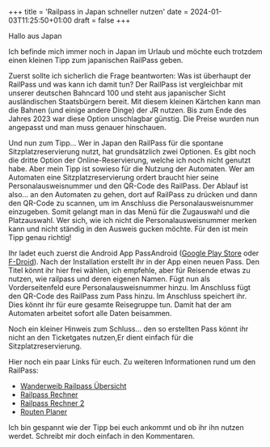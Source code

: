 +++
title = 'Railpass in Japan schneller nutzen'
date = 2024-01-03T11:25:50+01:00
draft = false
+++

Hallo aus Japan

Ich befinde mich immer noch in Japan im Urlaub und möchte euch trotzdem einen kleinen Tipp zum japanischen RailPass geben.

Zuerst sollte ich sicherlich die Frage beantworten: Was ist überhaupt der RailPass und was kann ich damit tun?
Der RailPass ist vergleichbar mit unserer deutschen Bahncard 100 und steht aus japanischer Sicht ausländischen Staatsbürgern bereit. Mit diesem kleinen Kärtchen kann man die Bahnen (und einige andere Dinge) der JR nutzen. Bis zum Ende des Jahres 2023 war diese Option unschlagbar günstig. Die Preise wurden nun angepasst und man muss genauer hinschauen.

Und nun zum Tipp…
Wer in Japan den RailPass für die spontane Sitzplatzreservierung nutzt, hat grundsätzlich zwei Optionen. Es gibt noch die dritte Option der Online-Reservierung, welche ich noch nicht genutzt habe. Aber mein Tipp ist sowieso für die Nutzung der Automaten. Wer am Automaten eine Sitzplatzreservierung ordert braucht hier seine Personalausweisnummer und den QR-Code des RailPass. Der Ablauf ist also… an den Automaten zu gehen, dort auf RailPass zu drücken und dann den QR-Code zu scannen, um im Anschluss die Personalausweisnummer einzugeben. Somit gelangt man in das Menü für die Zugauswahl und die Platzauswahl. Wer sich, wie ich nicht die Personalausweisnummer merken kann und nicht ständig in den Ausweis gucken möchte. Für den ist mein Tipp genau richtig!

Ihr ladet euch zuerst die Android App PassAndroid ([Google Play Store](https://play.google.com/store/apps/details?id=org.ligi.passandroid&pcampaignid=web_share) oder [F-Droid](https://f-droid.org/de/packages/org.ligi.passandroid/)). Nach der Installation erstellt ihr in der App einen neuen Pass. Den Titel könnt ihr hier frei wählen, ich empfehle, aber für Reisende etwas zu nutzen, wie railpass und deren eigenen Namen. Fügt nun als Vorderseitenfeld eure Personalausweisnummer hinzu. Im Anschluss fügt den QR-Code des RailPass zum Pass hinzu. Im Anschluss speichert ihr. Dies könnt ihr für eure gesamte Reisegruppe tun. Damit hat der am Automaten arbeitet sofort alle Daten beisammen.

Noch ein kleiner Hinweis zum Schluss… den so erstellten Pass könnt ihr nicht an den Ticketgates nutzen,Er dient einfach für die Sitzplatzreservierung. 

Hier noch ein paar Links für euch. Zu weiteren Informationen rund um den RailPass:
- [Wanderweib Railpass Übersicht](https://wanderweib.de/tipps-wann-sich-der-japan-rail-pass-lohnt/)
- [Railpass Rechner](https://www.japan-guide.com/railpass/)
- [Railpass Rechner 2](https://www.japanstation.com/japan-rail-pass-value-calculator/)
- [Routen Planer](https://japantravel.navitime.com/en/area/jp/route/)

Ich bin gespannt wie der Tipp bei euch ankommt und ob ihr ihn nutzen werdet. Schreibt mir doch einfach in den Kommentaren.

